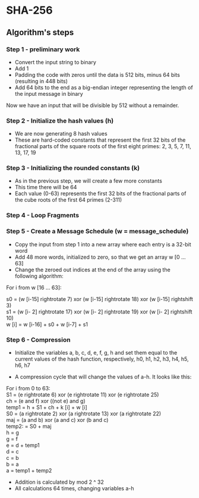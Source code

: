 # SHA-256

## Algorithm's steps

### Step 1 - preliminary work

* Convert the input string to binary
* Add 1
* Padding the code with zeros until the data is 512 bits, minus 64 bits (resulting in 448 bits)
* Add 64 bits to the end as a big-endian integer representing the length of the input message in binary

Now we have an input that will be divisible by 512 without a remainder.

### Step 2 - Initialize the hash values (h)

* We are now generating 8 hash values
* These are hard-coded constants that represent the first 32 bits of the fractional parts of the square roots of the first eight primes: 2, 3, 5, 7, 11, 13, 17, 19

### Step 3 - Initializing the rounded constants (k)

* As in the previous step, we will create a few more constants
* This time there will be 64
* Each value (0-63) represents the first 32 bits of the fractional parts of the cube roots of the first 64 primes (2-311)

### Step 4 - Loop Fragments

### Step 5 - Create a Message Schedule (w = message_schedule)

* Copy the input from step 1 into a new array where each entry is a 32-bit word
* Add 48 more words, initialized to zero, so that we get an array w [0 ... 63]
* Change the zeroed out indices at the end of the array using the following algorithm:<br>

For i from w [16 ... 63]:

s0 = (w [i-15] rightrotate 7) xor (w [i-15] rightrotate 18) xor (w [i-15] rightshift 3)<br>
s1 = (w [i- 2] rightrotate 17) xor (w [i- 2] rightrotate 19) xor (w [i- 2] rightshift 10)<br>
w [i] = w [i-16] + s0 + w [i-7] + s1

### Step 6 - Compression

* Initialize the variables a, b, c, d, e, f, g, h and set them equal to the current values of the hash function, 
respectively, h0, h1, h2, h3, h4, h5, h6, h7

* A compression cycle that will change the values of a-h. It looks like this:

For i from 0 to 63: <br>
S1 = (e rightrotate 6) xor (e rightrotate 11) xor (e rightrotate 25)<br>
ch = (e and f) xor ((not e) and g)<br>
temp1 = h + S1 + ch + k [i] + w [i]<br>
S0 = (a rightrotate 2) xor (a rightrotate 13) xor (a rightrotate 22)<br>
maj = (a and b) xor (a and c) xor (b and c)<br>
temp2: = S0 + maj<br>
h = g<br>
g = f<br>
e = d + temp1<br>
d = c<br>
c = b<br>
b = a<br>
a = temp1 + temp2<br>

* Addition is calculated by mod 2 ^ 32
* All calculations 64 times, changing variables a-h